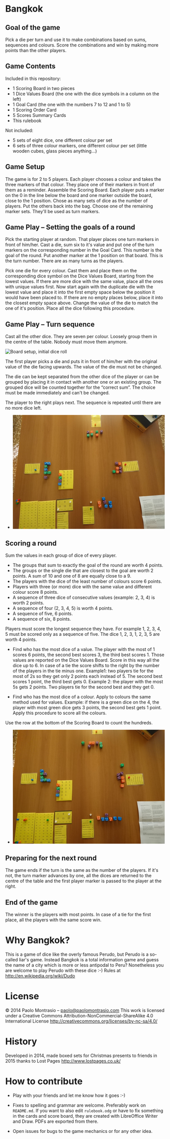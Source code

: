 # Bangkok

## Goal of the game

Pick a die per turn and use it to make combinations based on sums, sequences and colours. Score the combinations and win by making more points than the other players.


## Game Contents

Included in this repository:

* 1 Scoring Board in two pieces
* 1 Dice Values Board (the one with the dice symbols in a column on the left)
* 1 Goal Card (the one with the numbers 7 to 12 and 1 to 5)
* 1 Scoring Order Card
* 5 Scores Summary Cards
* This rulebook

Not included:

* 5 sets of eight dice, one different colour per set
* 6 sets of three colour markers, one different colour per set (little wooden cubes, glass pieces anything...)


## Game Setup

The game is for 2 to 5 players. Each player chooses a colour and takes the three markers of that colour. They place one of their markers in front of them as a reminder.
Assemble the Scoring Board. Each player puts a marker on the 0 in the line below the board and one marker outside the board, close to the 1 position.
Chose as many sets of dice as the number of players. Put the others back into the bag.
Choose one of the remaining marker sets. They'll be used as turn markers.


## Game Play – Setting the goals of a round

Pick the starting player at random. That player places one turn markers in front of him/her.
Cast a die, sum six to it's value and put one of the turn markers on the corresponding number in the Goal Card. This number is the goal of the round. Put another marker at the 1 position on that board. This is the turn number. There are as many turns as the players.

Pick one die for every colour. Cast them and place them on the corresponding dice symbol on the Dice Values Board, starting from the lowest values. If there are more dice with the same value, place all the ones with unique values first. Now start again with the duplicate die with the lowest value and place it into the first empty space below the position it would have been placed to. If there are no empty places below, place it into the closest empty space above. Change the value of the die to match the one of it's position. Place all the dice following this procedure.


## Game Play – Turn sequence

Cast all the other dice. They are seven per colour. Loosely group them in the centre of the table. Nobody must move them anymore.

![Board setup, initial dice roll](images/01-start-turn.jpg?raw=true "Board setup, initial dice roll")

The first player picks a die and puts it in front of him/her with the original value of the die facing upwards. The value of the die must not be changed.

The die can be kept separated from the other dice of the player or can be grouped by placing it in contact with another one or an existing group. The grouped dice will be counted together for the “correct sum”. The choice must be made immediately and can't be changed.

The player to the right plays next. The sequence is repeated until there are no more dice left.

* ![End of turn, all dice picked up](images/02-end-of-turn.jpg?raw=true "End of turn, all dice picked up")

## Scoring a round

Sum the values in each group of dice of every player.

* The groups that sum to exactly the goal of the round are worth 4 points.
* The groups or the single die that are closest to the goal are worth 2 points. A sum of 10 and one of 8 are equally close to a 9.
* The players with the dice of the least number of colours score 6 points.
* Players with three (or more) dice with the same value and different colour score 8 points.
* A sequence of three dice of consecutive values (example: 2, 3, 4) is worth 2 points.
* A sequence of four (2, 3, 4, 5) is worth 4 points.
* A sequence of five, 6 points.
* A sequence of six, 8 points.

Players must score the longest sequence they have.
For example 1, 2, 3, 4, 5 must be scored only as a sequence of five. The dice 1, 2, 3, 1, 2, 3, 5 are worth 4 points.

* Find who has the most dice of a value. The player with the most of 1 scores 6 points, the second best scores 3, the third best scores 1. Those values are reported on the Dice Values Board. Score in this way all the dice up to 6. In case of a tie the score shifts to the right by the number of the players in the tie minus one. Example1: two players tie for the most of 2s so they get only 2 points each instead of 5. The second best scores 1 point, the third best gets 0. Example 2: the player with the most 5s gets 2 points. Two players tie for the second best and they get 0.

* Find who has the most dice of a colour. Apply to colours the same method used for values. Example: if there is a green dice on the 4, the player with most green dice gets 3 points, the second best gets 1 point. Apply this procedure to score all the colours.

Use the row at the bottom of the Scoring Board to count the hundreds.

* ![End of counting, dice rearranged to ease counting sequences](images/03-end-of-counting.jpg?raw=true "End of counting, dice rearranged to ease counting sequences")

## Preparing for the next round

The game ends if the turn is the same as the number of the players.
If it's not, the turn marker advances by one, all the dices are returned to the centre of the table and the first player marker is passed to the player at the right.

## End of the game

The winner is the players with most points. In case of a tie for the first place, all the players with the same score win.

# Why Bangkok?

This is a game of dice like the overly famous Perudo, but Perudo is a so-called liar's game. Instead Bangkok is a total information game and guess the name of a city which is more or less antipodal to Peru? Nonetheless you are welcome to play Perudo with these dice :-) Rules at <http://en.wikipedia.org/wiki/Dudo>

# License

© 2014 Paolo Montrasio – paolo@paolomontrasio.com
This work is licensed under a Creative Commons Attribution-NonCommercial-ShareAlike 4.0 International License
<http://creativecommons.org/licenses/by-nc-sa/4.0/>

# History

Developed in 2014, made boxed sets for Christmas presents to friends in 2015 thanks to Lost Pages <http://www.lostpages.co.uk/>

# How to contribute

* Play with your friends and let me know how it goes :-)

* Fixes to spelling and grammar are welcome. Preferably work on `README.md`. If you want to also edit `rulebook.odg` or have to fix something in the cards and score board, they are created with LibreOffice Writer and Draw. PDFs are exported from there.

* Open issues for bugs to the game mechanics or for any other idea.
